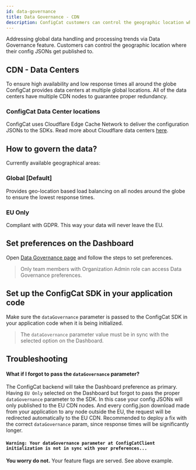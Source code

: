 ```yaml
---
id: data-governance
title: Data Governance - CDN
description: ConfigCat customers can control the geographic location where their data will be published to. Helps to stay compliant with GDPR and other data protection regulations.
---
```


Addressing global data handling and processing trends via Data Governance feature. Customers
can control the geographic location where their config JSONs get published to.

## CDN - Data Centers

To ensure high availability and low response times all around the globe ConfigCat provides
data centers at multiple global locations. All of the data centers have multiple CDN nodes
to guarantee proper redundancy.

### ConfigCat Data Center locations

ConfigCat uses Cloudflare Edge Cache Network to deliver the configuration JSONs to the SDKs. Read more about Cloudflare data centers [here](https://www.cloudflare.com/network/).

## How to govern the data?

Currently available geographical areas:

### Global [Default]

Provides geo-location based load balancing on all nodes around the globe to ensure the lowest response times.

### EU Only

Compliant with GDPR. This way your data will never leave the EU.

## Set preferences on the Dashboard

Open <a href="https://app.configcat.com/organization/data-governance">Data Governance page</a> and follow the steps to set preferences.

> Only team members with Organization Admin role can access Data Governance preferences.

## Set up the ConfigCat SDK in your application code

Make sure the `dataGovernance` parameter is passed to the ConfigCat SDK
in your application code when it is being initialized.

> The `dataGovernance` parameter value must be in sync with the selected option on
> the Dashboard.

## Troubleshooting

#### What if I forgot to pass the `dataGovernance` parameter?

The ConfigCat backend will take the Dashboard preference as primary. Having `EU Only` selected on the Dashboard but forgot to pass the proper `dataGovernance` parameter to the SDK. In this case your config JSONs will only published to the EU CDN nodes. And every config.json download made from your application to any node outside the EU, the request will be redirected automatically to the EU CDN. Recommended to deploy a fix with the correct `dataGovernance` param, since response times will be significantly longer.

#### `Warning: Your dataGovernance parameter at ConfigCatClient initialization is not in sync with your preferences...`

**You worry do not.** Your feature flags are served. See above example.
